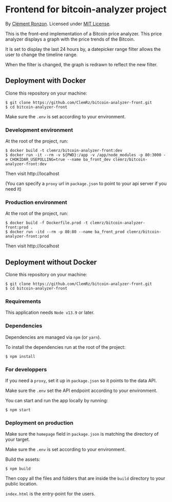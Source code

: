 # Frontend for bitcoin-analyzer project

By [Clément Ronzon](https://www.linkedin.com/in/clemrz/). Licensed under [MIT License](https://choosealicense.com/licenses/mit/).

This is the front-end implementation of a Bitcoin price analyzer.
This price analyzer displays a graph with the price trends of the Bitcoin.

It is set to display the last 24 hours by, a datepicker range filter allows the user to change the timeline range.

When the filter is changed, the graph is redrawn to reflect the new filter.

## Deployment with Docker

Clone this repository on your machine:

```shell script
$ git clone https://github.com/ClemRz/bitcoin-analyzer-front.git
$ cd bitcoin-analyzer-front
```

Make sure the `.env` is set according to your environment.

### Development environment

At the root of the project, run:

```shell script
$ docker build -t clemrz/bitcoin-analyzer-front:dev
$ docker run -it --rm -v ${PWD}:/app -v /app/node_modules -p 80:3000 -e CHOKIDAR_USEPOLLING=true --name ba_front_dev clemrz/bitcoin-analyzer-front:dev
```

Then visit http://localhost

(You can specify a `proxy` url in `package.json` to point to your api server if you need it)

### Production environment

At the root of the project, run:

```shell script
$ docker build -f Dockerfile.prod -t clemrz/bitcoin-analyzer-front:prod .
$ docker run -itd --rm -p 80:80 --name ba_front_prod clemrz/bitcoin-analyzer-front:prod
```

Then visit http://localhost

## Deployment without Docker

Clone this repository on your machine:

```shell script
$ git clone https://github.com/ClemRz/bitcoin-analyzer-front.git
$ cd bitcoin-analyzer-front
```

### Requirements

This application needs `Node v13.9` or later.

### Dependencies

Dependencies are managed via `npm` (or `yarn`).

To install the dependencies run at the root of the project:

```shell script
$ npm install
```

### For developpers

If you need a `proxy`, set it up in `package.json` so it points to the data API.

Make sure the `.env` set the API endpoint according to your environment.

You can start and run the app locally by running:

```shell script
$ npm start
```

### Deployment on production

Make sure the `homepage` field in `package.json` is matching the directory of your target.

Make sure the `.env` is set according to your environment.

Build the assets:

```shell script
$ npm build
```

Then copy all the files and folders that are inside the `build` directory to your public location.

`index.html` is the entry-point for the users.
